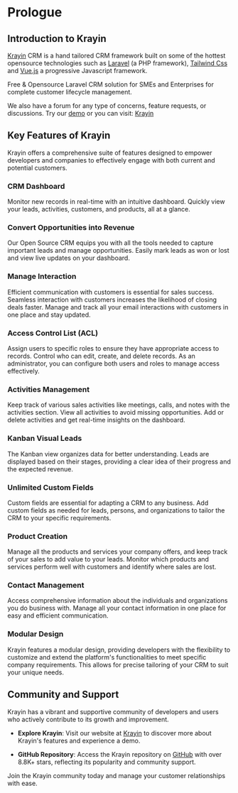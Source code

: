 # Prologue

## Introduction to Krayin

[Krayin](https://krayincrm.com/)  CRM is a hand tailored CRM framework built on some of the hottest opensource technologies such as [Laravel](https://laravel.com/) (a PHP framework), [Tailwind Css](https://tailwindcss.com/) and [Vue.js](https://vuejs.org/) a progressive Javascript framework.

Free & Opensource Laravel CRM solution for SMEs and Enterprises for complete customer lifecycle management.

We also have a forum for any type of concerns, feature requests, or discussions. Try our [demo](https://demo.krayincrm.com/) or you can visit: [Krayin](https://krayincrm.com/)

## Key Features of Krayin

Krayin offers a comprehensive suite of features designed to empower developers and companies to effectively engage with both current and potential customers.

### CRM Dashboard

Monitor new records in real-time with an intuitive dashboard. Quickly view your leads, activities, customers, and products, all at a glance.

### Convert Opportunities into Revenue

Our Open Source CRM equips you with all the tools needed to capture important leads and manage opportunities. Easily mark leads as won or lost and view live updates on your dashboard.

### Manage Interaction

Efficient communication with customers is essential for sales success. Seamless interaction with customers increases the likelihood of closing deals faster. Manage and track all your email interactions with customers in one place and stay updated.

### Access Control List (ACL)

Assign users to specific roles to ensure they have appropriate access to records. Control who can edit, create, and delete records. As an administrator, you can configure both users and roles to manage access effectively.

### Activities Management

Keep track of various sales activities like meetings, calls, and notes with the activities section. View all activities to avoid missing opportunities. Add or delete activities and get real-time insights on the dashboard.

### Kanban Visual Leads

The Kanban view organizes data for better understanding. Leads are displayed based on their stages, providing a clear idea of their progress and the expected revenue.

### Unlimited Custom Fields

Custom fields are essential for adapting a CRM to any business. Add custom fields as needed for leads, persons, and organizations to tailor the CRM to your specific requirements.

### Product Creation

Manage all the products and services your company offers, and keep track of your sales to add value to your leads. Monitor which products and services perform well with customers and identify where sales are lost.

### Contact Management

Access comprehensive information about the individuals and organizations you do business with. Manage all your contact information in one place for easy and efficient communication.

### Modular Design

Krayin features a modular design, providing developers with the flexibility to customize and extend the platform's functionalities to meet specific company requirements. This allows for precise tailoring of your CRM to suit your unique needs.

## Community and Support

Krayin has a vibrant and supportive community of developers and users who actively contribute to its growth and improvement.

- **Explore Krayin**: Visit our website at [Krayin](https://krayincrm.com) to discover more about Krayin's features and experience a demo.

- **GitHub Repository**: Access the Krayin repository on [GitHub](https://github.com/krayin/laravel-crm) with over 8.8K+ stars, reflecting its popularity and community support.

Join the Krayin community today and manage your customer relationships with ease.
